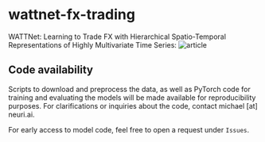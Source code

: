 # wattnet-fx-trading
WATTNet: Learning to Trade FX with Hierarchical Spatio-Temporal Representations of Highly Multivariate Time Series: ![article](https://medium.com/neuri-ai/wattnet-learning-to-trade-fx-with-hierarchical-spatio-temporal-representations-of-highly-bbd0f02c812f)

## Code availability
Scripts to download and preprocess the data, as well as PyTorch code for training and evaluating the models will be made available for reproducibility purposes. For clarifications or inquiries about the code, contact michael [at] neuri.ai.

For early access to model code, feel free to open a request under `Issues`.
